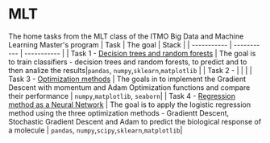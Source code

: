 # MLT
The home tasks from the MLT class of the ITMO Big Data and Machine Learning Master's program
| Task | The goal | Stack |
| ----------- | ----------- | ----------- |
| Task 1 - [Decision trees and random forests](https://github.com/olpeshiki/MLT/blob/6f5b328e18a6ad1688a7ea3899bc4b11a5b37d2d/Task1_Olga_J4133c.ipynb) | The goal is to train classifiers - decision trees and random forests, to predict and to then analize the results|`pandas`, `numpy`,`sklearn`,`matplotlib` |
| Task 2 - []() | | |
| Task 3 - [Optimization methods](https://github.com/olpeshiki/MLT/blob/ce73759b155a9cf79de6cbb25a19d00bdc927743/Task3_Olga_J4133c.ipynb) | The goals in to implement the Gradient Descent with momentum and Adam Optimization functions and compare their performance | `numpy`,`matplotlib`, `seaborn`|
| Task 4 - [Regression method as a Neural Network](https://github.com/olpeshiki/MLT/blob/f41ceccf84e2db88a9e0ac1133f04a2351b0c49d/Task4_Olga_J4133c.ipynb) | The goal is to apply the logistic regression method using the three optimization methods - Gradientt Descent, Stochastic Gradient Descent and Adam to predict the biological response of a molecule | `pandas`, `numpy`,`scipy`,`sklearn`,`matplotlib`|
